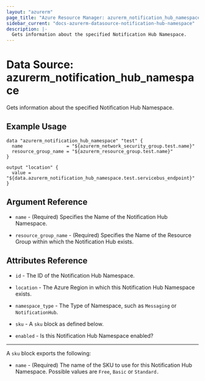 ```yaml
---
layout: "azurerm"
page_title: "Azure Resource Manager: azurerm_notification_hub_namespace"
sidebar_current: "docs-azurerm-datasource-notification-hub-namespace"
description: |-
  Gets information about the specified Notification Hub Namespace.
---
```


# Data Source: azurerm_notification_hub_namespace

Gets information about the specified Notification Hub Namespace.

## Example Usage

```hcl
data "azurerm_notification_hub_namespace" "test" {
  name                = "${azurerm_network_security_group.test.name}"
  resource_group_name = "${azurerm_resource_group.test.name}"
}

output "location" {
  value = "${data.azurerm_notification_hub_namespace.test.servicebus_endpoint}"
}
```

## Argument Reference

* `name` - (Required) Specifies the Name of the Notification Hub Namespace.

* `resource_group_name` - (Required) Specifies the Name of the Resource Group within which the Notification Hub exists.

## Attributes Reference

* `id` - The ID of the Notification Hub Namespace.

* `location` - The Azure Region in which this Notification Hub Namespace exists.

* `namespace_type` - The Type of Namespace, such as `Messaging` or `NotificationHub`.

* `sku` - A `sku` block as defined below.

* `enabled` - Is this Notification Hub Namespace enabled?

---

A `sku` block exports the following:

* `name` - (Required) The name of the SKU to use for this Notification Hub Namespace. Possible values are `Free`, `Basic` or `Standard.`
